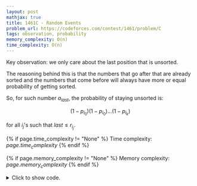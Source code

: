 ```yaml
---
layout: post
mathjax: true
title: 1461C - Random Events
problem_url: https://codeforces.com/contest/1461/problem/C
tags: observation, probability
memory_complexity: O(n)
time_complexity: O(n)
---
```


Key observation: we only care about the last position that is unsorted.

The reasoning behind this is that the numbers that go after that are already
sorted and the numbers that come before will always have more or equal
probability of getting sorted.

So, for such number $a_{last}$, the probability of staying unsorted is:

$$ (1 - p_{i_0}) (1 - p_{i_0}) ... (1 - p_{i_k}) $$

for all $i_j$'s such that $last \leq r_{i_j}$.


{% if page.time_complexity != "None" %}
Time complexity: ${{ page.time_complexity }}$
{% endif %}

{% if page.memory_complexity != "None" %}
Memory complexity: ${{ page.memory_complexity }}$
{% endif %}

<details>
<summary>
<p style="display:inline">Click to show code.</p>
</summary>
```cpp
{% raw %}
using namespace std;
using ll = long long;
using ii = pair<int, int>;
using vi = vector<int>;
template <typename InputIterator,
          typename T = typename iterator_traits<InputIterator>::value_type>
void read_n(InputIterator it, int n)
{
    copy_n(istream_iterator<T>(cin), n, it);
}
int main(void)
{
    ios::sync_with_stdio(false), cin.tie(NULL);
    int t;
    cin >> t;
    while (t--)
    {
        int n, m;
        cin >> n >> m;
        vi a(n);
        read_n(begin(a), n);
        int last = n;
        while (last >= 1 and a[last - 1] == last)
            --last;
        double P_unsorted = (last == 0 ? 0.0 : 1.0);
        while (m--)
        {
            int r;
            double p;
            cin >> r >> p;
            if (r >= last)
                P_unsorted *= (double(1) - p);
        }
        cout << setprecision(12) << fixed << double(1) - P_unsorted << endl;
    }
    return 0;
}

{% endraw %}
```
</details>

